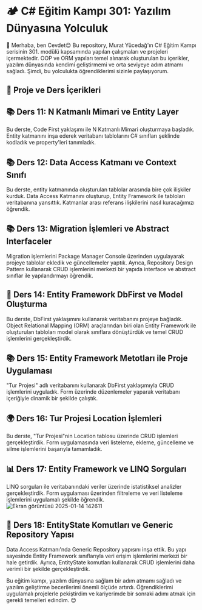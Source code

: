 # 🏕️ C# Eğitim Kampı 301: Yazılım Dünyasına Yolculuk
👋 Merhaba, ben Cevdet😊 Bu repository, Murat Yücedağ'ın C# Eğitim Kampı serisinin 301. modülü kapsamında yapılan çalışmaları ve projeleri içermektedir. OOP ve ORM yapıları temel alınarak oluşturulan bu içerikler, yazılım dünyasında kendimi geliştirmemi ve orta seviyeye adım atmamı sağladı. Şimdi, bu yolculukta öğrendiklerimi sizinle paylaşıyorum.

## 🎯 Proje ve Ders İçerikleri
## 📚 Ders 11: N Katmanlı Mimari ve Entity Layer
Bu derste, Code First yaklaşımı ile N Katmanlı Mimari oluşturmaya başladık. Entity katmanını inşa ederek veritabanı tablolarını C# sınıfları şeklinde kodladık ve property'leri tanımladık.

## 📚 Ders 12: Data Access Katmanı ve Context Sınıfı
Bu derste, entity katmanında oluşturulan tablolar arasında bire çok ilişkiler kurduk. Data Access Katmanını oluşturup, Entity Framework ile tabloları veritabanına yansıttık. Katmanlar arası referans ilişkilerini nasıl kuracağımızı öğrendik.

## 📚 Ders 13: Migration İşlemleri ve Abstract Interfaceler
Migration işlemlerini Package Manager Console üzerinden uygulayarak projeye tablolar ekledik ve güncellemeler yaptık. Ayrıca, Repository Design Pattern kullanarak CRUD işlemlerini merkezi bir yapıda interface ve abstract sınıflar ile yapılandırmayı öğrendik.

## 📘 Ders 14: Entity Framework DbFirst ve Model Oluşturma
Bu derste, DbFirst yaklaşımını kullanarak veritabanını projeye bağladık. Object Relational Mapping (ORM) araçlarından biri olan Entity Framework ile oluşturulan tabloları model olarak sınıflara dönüştürdük ve temel CRUD işlemlerini gerçekleştirdik.

## 📚 Ders 15: Entity Framework Metotları ile Proje Uygulaması
"Tur Projesi" adlı veritabanını kullanarak DbFirst yaklaşımıyla CRUD işlemlerini uyguladık. Form üzerinde düzenlemeler yaparak veritabanı içeriğiyle dinamik bir şekilde çalıştık.

## 🌍 Ders 16: Tur Projesi Location İşlemleri
Bu derste, "Tur Projesi"nin Location tablosu üzerinde CRUD işlemleri gerçekleştirdik. Form uygulamasında veri listeleme, ekleme, güncelleme ve silme işlemlerini başarıyla tamamladık.

## 📊 Ders 17: Entity Framework ve LINQ Sorguları
LINQ sorguları ile veritabanındaki veriler üzerinde istatistiksel analizler gerçekleştirdik. Form uygulaması üzerinden filtreleme ve veri listeleme işlemlerini uygulamalı şekilde öğrendik.
![Ekran görüntüsü 2025-01-14 142611](https://github.com/user-attachments/assets/e0549078-8647-4557-a87c-cd7881265df2)

## 📃 Ders 18: EntityState Komutları ve Generic Repository Yapısı
Data Access Katmanı'nda Generic Repository yapısını inşa ettik. Bu yapı sayesinde Entity Framework sınıflarıyla veri erişim işlemlerini merkezi bir hale getirdik. Ayrıca, EntityState komutları kullanarak CRUD işlemlerini daha verimli bir şekilde gerçekleştirdik.

Bu eğitim kampı, yazılım dünyasına sağlam bir adım atmamı sağladı ve yazılım geliştirme becerilerimi önemli ölçüde artırdı. Öğrendiklerimi uygulamalı projelerle pekiştirdim ve kariyerimde bir sonraki adımı atmak için gerekli temelleri edindim. 😊
